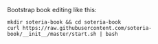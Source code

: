 Bootstrap book editing like this: 

```shell
mkdir soteria-book && cd soteria-book
curl https://raw.githubusercontent.com/soteria-book/__init__/master/start.sh | bash 
```
